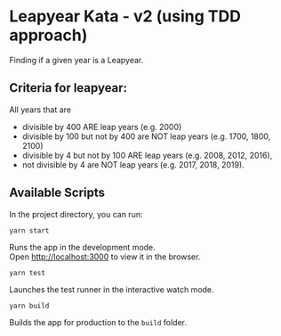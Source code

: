 # Leapyear Kata - v2 (using TDD approach)

Finding if a given year is a Leapyear.

## Criteria for leapyear:

All years that are

* divisible by 400 ARE leap years (e.g. 2000)
* divisible by 100 but not by 400 are NOT leap years (e.g. 1700, 1800, 2100)
* divisible by 4 but not by 100 ARE leap years (e.g. 2008, 2012, 2016),
* not divisible by 4 are NOT leap years (e.g. 2017, 2018, 2019).


## Available Scripts

In the project directory, you can run:

`yarn start`

Runs the app in the development mode.\
Open [http://localhost:3000](http://localhost:3000) to view it in the browser.

`yarn test`

Launches the test runner in the interactive watch mode.

`yarn build`

Builds the app for production to the `build` folder.

